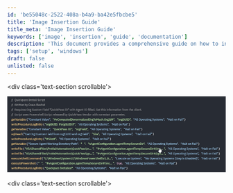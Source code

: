 ```yaml
---
id: 'be55048c-2522-408a-b4a9-ba42e5fbcbe5'
title: 'Image Insertion Guide'
title_meta: 'Image Insertion Guide'
keywords: ['image', 'insertion', 'guide', 'documentation']
description: 'This document provides a comprehensive guide on how to insert images into your markdown documents effectively. It covers various techniques and best practices for ensuring that images are displayed correctly.'
tags: ['setup', 'windows']
draft: false
unlisted: false
---
```

\<div class='text-section scrollable'>

![Image](../../../static/img/QuickPass-Install/image_1.png)



\<div class='text-section scrollable'>














